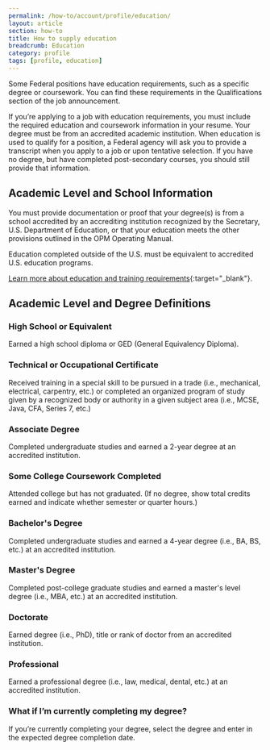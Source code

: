 ```yaml
---
permalink: /how-to/account/profile/education/
layout: article
section: how-to
title: How to supply education
breadcrumb: Education
category: profile
tags: [profile, education]
---
```


Some Federal positions have education requirements, such as a specific degree or coursework. You can find these requirements in the Qualifications section of the job announcement.

If you’re applying to a job with education requirements, you must include the required education and coursework information in your resume. Your degree must be from an accredited academic institution. When education is used to qualify for a position, a Federal agency will ask you to provide a transcript when you apply to a job or upon tentative selection. If you have no degree, but have completed post-secondary courses, you should still provide that information.

## Academic Level and School Information

You must provide documentation or proof that your degree(s) is from a school accredited by an accrediting institution recognized by the Secretary, U.S. Department of Education, or that your education meets the other provisions outlined in the OPM Operating Manual.

Education completed outside of the U.S. must be equivalent to accredited U.S. education programs.

[Learn more about education and training requirements](https://www.opm.gov/policy-data-oversight/classification-qualifications/general-schedule-qualification-policies/#url=e4){:target="_blank"}.

## Academic Level and Degree Definitions

### High School or Equivalent

Earned a high school diploma or GED (General Equivalency Diploma).

### Technical or Occupational Certificate

Received training in a special skill to be pursued in a trade (i.e., mechanical, electrical, carpentry, etc.) or completed an organized program of study given by a recognized body or authority in a given subject area (i.e., MCSE, Java, CFA, Series 7, etc.)

### Associate Degree

Completed undergraduate studies and earned a 2-year degree at an accredited institution.

### Some College Coursework Completed

Attended college but has not graduated. (If no degree, show total credits earned and indicate whether semester or quarter hours.)

### Bachelor's Degree

Completed undergraduate studies and earned a 4-year degree (i.e., BA, BS, etc.) at an accredited institution.

### Master's Degree

Completed post-college graduate studies and earned a master's level degree (i.e., MBA, etc.) at an accredited institution.

### Doctorate

Earned degree (i.e., PhD), title or rank of doctor from an accredited institution.

### Professional

Earned a professional degree (i.e., law, medical, dental, etc.) at an accredited institution.

### What if I’m currently completing my degree?

If you’re currently completing your degree, select the degree and enter in the expected degree completion date.
